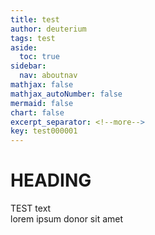 ```yaml
---
title: test
author: deuterium
tags: test
aside:
  toc: true
sidebar:
  nav: aboutnav
mathjax: false
mathjax_autoNumber: false
mermaid: false
chart: false
excerpt_separator: <!--more-->
key: test000001
---
```


# HEADING
TEST text  
lorem ipsum donor sit amet





